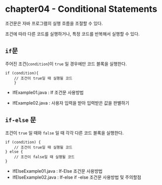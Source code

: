 # chapter04 - Conditional Statements
조건문은 자바 프로그램의 실행 흐름을 조절할 수 있다.

조건에 따라 다른 코드를 실행하거나, 특정 코드를 반복해서 실행할 수 있다.

## `if`문
주어진 조건(`condition`)이 `true` 일 경우에만 코드 블록을 실행한다.

```
if (condition){
    // 조건이 true일 때 실행될 코드
    }
```
- IfExample01.java : If 조건문 사용방법

- IfExample02.java : 사용자 입력을 받아 입력받은 값을 판별하기

## `if-else` 문
조건이 `true` 일 때와 `false` 일 때 각각 다른 코드 블록을 실행한다.

```
if (condition) {
    // 조건이 true일 때 실행될 코드
} else {
    // 조건이 false일 때 실행될 코드
}
```

- IfElseExample01.java : If-Else 조건문 사용방법
- IfElseExample02.java : If-else if -else 조건문 사용방법 및 주의할점